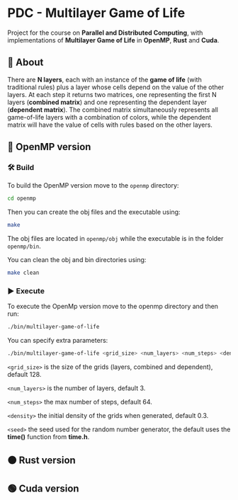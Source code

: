 # PDC - Multilayer Game of Life
Project for the course on **Parallel and Distributed Computing**, with implementations of **Multilayer Game of Life** in **OpenMP**, **Rust** and **Cuda**.

## 🔎 About
There are **N layers**, each with an instance of the **game of life** (with traditional rules) plus a layer whose cells depend on the value of the other layers. 
At each step it returns two matrices, one representing the first N layers (**combined matrix**) and one representing the dependent layer (**dependent matrix**).
The combined matrix simultaneously represents all game-of-life layers with a combination of colors, while the dependent matrix will have the value of cells with rules based on the other layers.

## 🔵 OpenMP version
### 🛠️ Build
To build the OpenMP version move to the `openmp` directory:
```bash
cd openmp
```
Then you can create the obj files and the executable using:
```bash
make
```
The obj files are located in `openmp/obj` while the executable is in the folder `openmp/bin`.

You can clean the obj and bin directories using:
```bash
make clean
```

### ▶️ Execute
To execute the OpenMp version move to the openmp directory and then run:
```bash
./bin/multilayer-game-of-life
```
You can specify extra parameters:
```bash
./bin/multilayer-game-of-life <grid_size> <num_layers> <num_steps> <density> <seed>
```
`<grid_size>` is the size of the grids (layers, combined and dependent), default 128.

`<num_layers>` is the number of layers, default 3.

`<num_steps>` the max number of steps, default 64.

`<density>` the initial density of the grids when generated, default 0.3.

`<seed>` the seed used for the random number generator, the default uses the **time()** function from **time.h**.

## 🟠 Rust version
## 🟢 Cuda version
